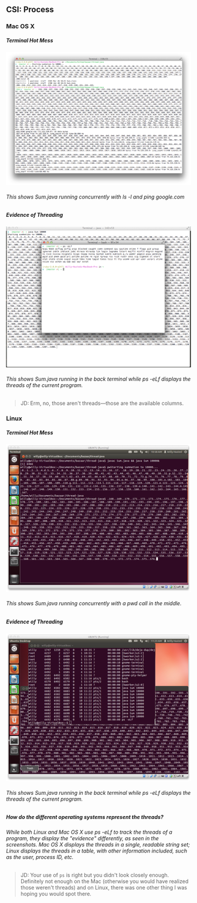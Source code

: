 ## CSI: Process

### Mac OS X

##### Terminal Hot Mess
<img src="mac_terminal_hot_mess.png"></img>
###### This shows Sum.java running concurrently with ls -l and ping google.com

##### Evidence of Threading
<img src="mac_threading.png"></img>
###### This shows Sum.java running in the back terminal while ps -eLf displays the threads of the current program.

> JD: Erm, no, those aren't threads—those are the available columns.

### Linux

##### Terminal Hot Mess
<img src="linux_terminal_hot_mess.png"></img>
###### This shows Sum.java running concurrently with a pwd call in the middle.


##### Evidence of Threading
<img src="linux_threading.png"></img>
###### This shows Sum.java running in the back terminal while ps -eLf displays the threads of the current program.

##### How do the different operating systems represent the threads?
###### While both Linux and Mac OS X use ps -eLf to track the threads of a program, they display the "evidence" differently, as seen in the screenshots. Mac OS X displays the threads in a single, readable string set; Linux displays the threads in a table, with other information included, such as the user, process ID, etc.

> JD: Your use of `ps` is right but you didn't look closely enough.  Definitely not
>     enough on the Mac (otherwise you would have realized those weren't threads)
>     and on Linux, there was one other thing I was hoping you would spot there.
